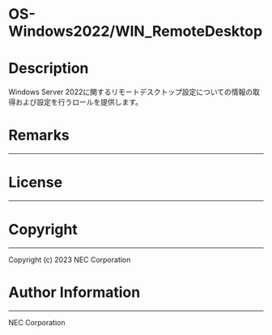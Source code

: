 OS-Windows2022/WIN_RemoteDesktop
=======================================================
# Description
Windows Server 2022に関するリモートデスクトップ設定についての情報の取得および設定を行うロールを提供します。

# Remarks
-------

# License
-------

# Copyright
---------
Copyright (c) 2023 NEC Corporation

# Author Information
------------------
NEC Corporation
